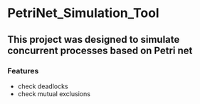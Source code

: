 # PetriNet_Simulation_Tool

## This project was designed to simulate concurrent processes based on Petri net

### Features

  - check deadlocks
  - check mutual exclusions
